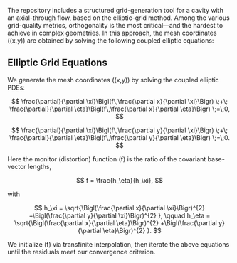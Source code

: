 
The repository includes a structured grid-generation tool for a cavity with an axial-through flow, based on the elliptic-grid method.  Among the various grid-quality metrics, orthogonality is the most critical—and the hardest to achieve in complex geometries.  In this approach, the mesh coordinates \((x,y)\) are obtained by solving the following coupled elliptic equations:


## Elliptic Grid Equations

We generate the mesh coordinates \((x,y)\) by solving the coupled elliptic PDEs:

$$
\frac{\partial}{\partial \xi}\Bigl(f\,\frac{\partial x}{\partial \xi}\Bigr)
\;+\;
\frac{\partial}{\partial \eta}\Bigl(f\,\frac{\partial x}{\partial \eta}\Bigr)
\;=\;0,
$$

$$
\frac{\partial}{\partial \xi}\Bigl(f\,\frac{\partial y}{\partial \xi}\Bigr)
\;+\;
\frac{\partial}{\partial \eta}\Bigl(f\,\frac{\partial y}{\partial \eta}\Bigr)
\;=\;0.
$$

Here the monitor (distortion) function \(f\) is the ratio of the covariant base-vector lengths,

$$
f = \frac{h_\eta}{h_\xi},
$$

with

$$
h_\xi = \sqrt{\Bigl(\frac{\partial x}{\partial \xi}\Bigr)^{2}
            +\Bigl(\frac{\partial y}{\partial \xi}\Bigr)^{2}
       },
\qquad
h_\eta = \sqrt{\Bigl(\frac{\partial x}{\partial \eta}\Bigr)^{2}
               +\Bigl(\frac{\partial y}{\partial \eta}\Bigr)^{2}
          }.
$$

We initialize \(f\) via transfinite interpolation, then iterate the above equations until the residuals meet our convergence criterion.
